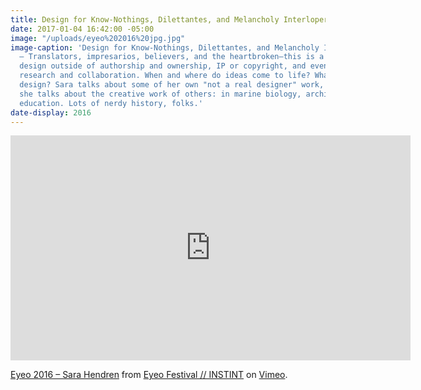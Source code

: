 ```yaml
---
title: Design for Know-Nothings, Dilettantes, and Melancholy Interlopers, Eyeo 2016
date: 2017-01-04 16:42:00 -05:00
image: "/uploads/eyeo%202016%20jpg.jpg"
image-caption: 'Design for Know-Nothings, Dilettantes, and Melancholy Interlopers
  – Translators, impresarios, believers, and the heartbroken—this is a talk about
  design outside of authorship and ownership, IP or copyright, and even outside of
  research and collaboration. When and where do ideas come to life? What counts as
  design? Sara talks about some of her own "not a real designer" work, but mostly
  she talks about the creative work of others: in marine biology, architecture, politics,
  education. Lots of nerdy history, folks.'
date-display: 2016
---
```


<iframe src="https://player.vimeo.com/video/179040817?color=d9d0d0" width="640" height="360" frameborder="0" webkitallowfullscreen mozallowfullscreen allowfullscreen></iframe>
<p><a href="https://vimeo.com/179040817">Eyeo 2016 &ndash; Sara Hendren</a> from <a href="https://vimeo.com/eyeofestival">Eyeo Festival  //  INSTINT</a> on <a href="https://vimeo.com">Vimeo</a>.</p>